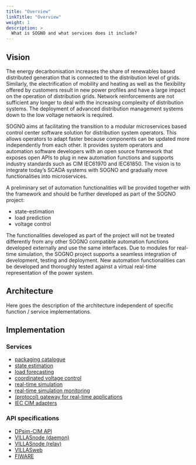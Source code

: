```yaml
---
title: "Overview"
linkTitle: "Overview"
weight: 1
description: >
  What is SOGNO and what services does it include?
---
```


## Vision

The energy decarbonisation increases the share of renewables based distributed generation that is connected to the distribution level of grids. Similarly, the electrification of mobility and heating as well as the flexibility offered by customers result in new power profiles and have a
large impact on the operation of distribution grids. Network reinforcements are not sufficient any longer to deal with the increasing complexity of distribution systems. The deployment of advanced distribution management systems down to the low voltage network is required.

SOGNO aims at facilitating the transition to a modular microservices based control center software solution for distribution system operators. This allows operators to adapt faster because components can be updated more independently from each other. It provides system operators and automation software developers with an open source framework that exposes open APIs to plug in new automation functions and supports industry standards such as CIM IEC61970 and IEC61850. The vision is to integrate today’s SCADA systems with SOGNO and gradually move functionalities into microservices.

A preliminary set of automation functionalities will be provided together with the framework and should be further developed as part of the SOGNO project:
- state-estimation
- load prediction
- voltage control

The functionalities developed as part of the project will not be treated differently from any other SOGNO compatible automation functions developed externally and use the same interfaces. Due to modules for real-time simulation, the SOGNO project supports a seamless integration of
development, testing and deployment. New automation functionalities can be developed and thoroughly tested against a virtual real-time representation of the power system.

## Architecture

Here goes the description of the architecture independent of specific function / service implementations.

## Implementation

### Services

- [packaging catalogue](https://git.rwth-aachen.de/acs/public/catalogue)
- [state estimation](https://git.rwth-aachen.de/acs/public/automation/pyvolt)
- [load forecasting](https://git.rwth-aachen.de/acs/public/automation/plf)
- [coordinated voltage control](https://git.rwth-aachen.de/acs/public/automation/covee)
- [real-time simulation](https://github.com/dpsim-simulator)
- [real-time simulation monitoring](https://github.com/VILLASframework/VILLASweb)
- [(protocol) gateway for real-time applications](https://github.com/VILLASframework/VILLASnode)
- [IEC CIM adapters](https://github.com/cim-iec)

### API specifications

- [DPsim-CIM API](https://git.rwth-aachen.de/acs/public/cim/cimpy-server/-/blob/master/openapi.yaml)
- [VILLASnode (daemon)](https://git.rwth-aachen.de/acs/public/villas/node/-/blob/master/doc/openapi.yaml)
- [VILLASnode (relay)](https://git.rwth-aachen.de/acs/public/villas/node/-/blob/master/doc/openapi.yaml)
- [VILLASweb](https://git.rwth-aachen.de/acs/public/villas/web-backend-go/-/blob/master/doc/api/swagger.yaml)
- [FIWARE](https://github.com/FIWARE/specifications)

